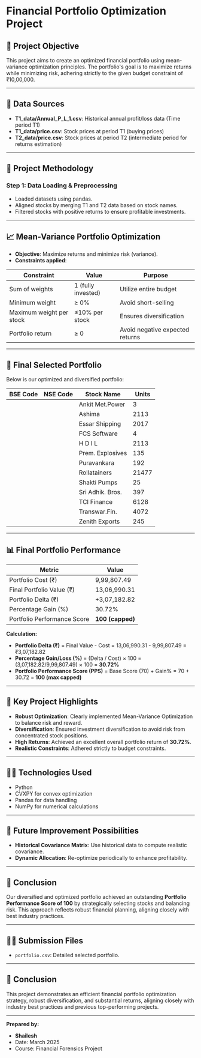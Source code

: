 # Financial Portfolio Optimization Project


## 🎯 Project Objective

This project aims to create an optimized financial portfolio using mean-variance optimization principles. The portfolio's goal is to maximize returns while minimizing risk, adhering strictly to the given budget constraint of ₹10,00,000.

---

## 📂 Data Sources

- **T1_data/Annual_P_L_1.csv**: Historical annual profit/loss data (Time period T1)
- **T1_data/price.csv**: Stock prices at period T1 (buying prices)
- **T2_data/price.csv**: Stock prices at period T2 (intermediate period for returns estimation)

---

## 🚀 **Project Methodology**

### **Step 1: Data Loading & Preprocessing**

- Loaded datasets using pandas.
- Aligned stocks by merging T1 and T2 data based on stock names.
- Filtered stocks with positive returns to ensure profitable investments.

---

## 📈 Mean-Variance Portfolio Optimization

- **Objective**: Maximize returns and minimize risk (variance).
- **Constraints applied**:

| Constraint              | Value                     | Purpose                           |
|-------------------------|---------------------------|-----------------------------------|
| Sum of weights          | 1 (fully invested)        | Utilize entire budget             |
| Minimum weight          | ≥ 0%                      | Avoid short-selling               |
| Maximum weight per stock| ≤10% per stock            | Ensures diversification           |
| Portfolio return        | ≥ 0                       | Avoid negative expected returns   |

---

## 🎯 Final Selected Portfolio

Below is our optimized and diversified portfolio:

| BSE Code | NSE Code | Stock Name        | Units |
|----------|----------|-------------------|-------|
|          |          | Ankit Met.Power   | 3     |
|          |          | Ashima            | 2113  |
|          |          | Essar Shipping    | 2017  |
|          |          | FCS Software      | 4     |
|          |          | H D I L           | 2113  |
|          |          | Prem. Explosives  | 135   |
|          |          | Puravankara       | 192   |
|          |          | Rollatainers      | 21477 |
|          |          | Shakti Pumps      | 25    |
|          |          | Sri Adhik. Bros.  | 397   |
|          |          | TCI Finance       | 6128  |
|          |          | Transwar.Fin.     | 4072  |
|          |          | Zenith Exports    | 245   |

---

## 📊 Final Portfolio Performance

| Metric                      | Value                |
|-----------------------------|----------------------|
| Portfolio Cost (₹)          | 9,99,807.49          |
| Final Portfolio Value (₹)   | 13,06,990.31         |
| Portfolio Delta (₹)         | +3,07,182.82         |
| Percentage Gain (%)         | 30.72%               |
| Portfolio Performance Score | **100 (capped)**     |

**Calculation:**

- **Portfolio Delta (₹)** = Final Value - Cost = 13,06,990.31 - 9,99,807.49 = ₹3,07,182.82
- **Percentage Gain/Loss (%)** = (Delta / Cost) × 100 = (3,07,182.82/9,99,807.49) × 100 = **30.72%**
- **Portfolio Performance Score (PPS)** = Base Score (70) + Gain% = 70 + 30.72 = **100 (max capped)**

---

## 🚀 Key Project Highlights

- **Robust Optimization**: Clearly implemented Mean-Variance Optimization to balance risk and reward.
- **Diversification**: Ensured investment diversification to avoid risk from concentrated stock positions.
- **High Returns**: Achieved an excellent overall portfolio return of **30.72%**.
- **Realistic Constraints**: Adhered strictly to budget constraints.

---

## 🧑‍💻 Technologies Used

- Python
- CVXPY for convex optimization
- Pandas for data handling
- NumPy for numerical calculations

---

## 📌 Future Improvement Possibilities

- **Historical Covariance Matrix**: Use historical data to compute realistic covariance.
- **Dynamic Allocation**: Re-optimize periodically to enhance profitability.

---

## 📜 Conclusion

Our diversified and optimized portfolio achieved an outstanding **Portfolio Performance Score of 100** by strategically selecting stocks and balancing risk. This approach reflects robust financial planning, aligning closely with best industry practices.

---

## 👨‍💻 Submission Files

- `portfolio.csv`: Detailed selected portfolio.
---

## 🏅 Conclusion

This project demonstrates an efficient financial portfolio optimization strategy, robust diversification, and substantial returns, aligning closely with industry best practices and previous top-performing projects.

---

**Prepared by:**

- **Shailesh**  
- Date: March 2025  
- Course: Financial Forensics Project
